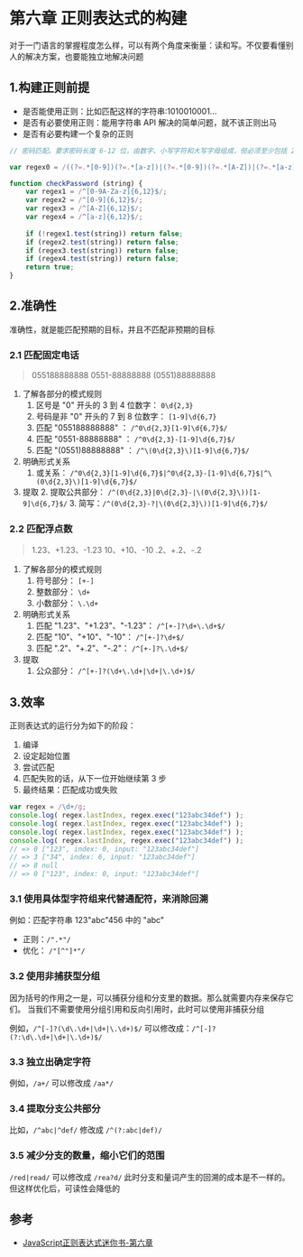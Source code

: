 # 第六章 正则表达式的构建
对于一门语言的掌握程度怎么样，可以有两个角度来衡量：读和写。不仅要看懂别人的解决方案，也要能独立地解决问题

## 1.构建正则前提
- 是否能使用正则：比如匹配这样的字符串:1010010001...
- 是否有必要使用正则：能用字符串 API 解决的简单问题，就不该正则出马
- 是否有必要构建一个复杂的正则

```javascript
// 密码匹配。要求密码长度 6-12 位，由数字、小写字符和大写字母组成，但必须至少包括 2 种字符

var regex0 = /((?=.*[0-9])(?=.*[a-z])|(?=.*[0-9])(?=.*[A-Z])|(?=.*[a-z])(?=.*[A- Z]))^[0-9A-Za-z]{6,12}$/;

function checkPassword (string) {
    var regex1 = /^[0-9A-Za-z]{6,12}$/;
    var regex2 = /^[0-9]{6,12}$/;
    var regex3 = /^[A-Z]{6,12}$/;
    var regex4 = /^[a-z]{6,12}$/;
    
    if (!regex1.test(string)) return false;
    if (regex2.test(string)) return false;
    if (regex3.test(string)) return false;
    if (regex4.test(string)) return false;
    return true;
}
```

## 2.准确性
准确性，就是能匹配预期的目标，并且不匹配非预期的目标

### 2.1 匹配固定电话
> 055188888888
> 0551-88888888
> (0551)88888888

1. 了解各部分的模式规则
    1. 区号是 "0" 开头的 3 到 4 位数字： `0\d{2,3}`
    2. 号码是非 "0" 开头的 7 到 8 位数字： `[1-9]\d{6,7}`
    3. 匹配 "055188888888" ： `/^0\d{2,3}[1-9]\d{6,7}$/`
    4. 匹配 "0551-88888888" ： `/^0\d{2,3}-[1-9]\d{6,7}$/`
    5. 匹配 "(0551)88888888" ： `/^\(0\d{2,3}\)[1-9]\d{6,7}$/`
2. 明确形式关系
    1. 或关系： `/^0\d{2,3}[1-9]\d{6,7}$|^0\d{2,3}-[1-9]\d{6,7}$|^\(0\d{2,3}\)[1-9]\d{6,7}$/`
3. 提取
    2. 提取公共部分： `/^(0\d{2,3}|0\d{2,3}-|\(0\d{2,3}\))[1-9]\d{6,7}$/`
    3. 简写：`/^(0\d{2,3}-?|\(0\d{2,3}\))[1-9]\d{6,7}$/`

### 2.2 匹配浮点数
> 1.23、+1.23、-1.23 
> 10、+10、-10 
> .2、+.2、-.2

1. 了解各部分的模式规则
    1. 符号部分： `[+-]`
    2. 整数部分： `\d+`
    3. 小数部分： `\.\d+`
2. 明确形式关系
    1. 匹配 "1.23"、"+1.23"、"-1.23"： `/^[+-]?\d+\.\d+$/`
    2. 匹配 "10"、"+10"、"-10"： `/^[+-]?\d+$/`
    3. 匹配 ".2"、"+.2"、"-.2"： `/^[+-]?\.\d+$/`
3. 提取
    1. 公众部分： `/^[+-]?(\d+\.\d+|\d+|\.\d+)$/`

## 3.效率
正则表达式的运行分为如下的阶段：
1. 编译
2. 设定起始位置
3. 尝试匹配
4. 匹配失败的话，从下一位开始继续第 3 步
5. 最终结果：匹配成功或失败

```javascript
var regex = /\d+/g;
console.log( regex.lastIndex, regex.exec("123abc34def") );
console.log( regex.lastIndex, regex.exec("123abc34def") );
console.log( regex.lastIndex, regex.exec("123abc34def") );
console.log( regex.lastIndex, regex.exec("123abc34def") );
// => 0 ["123", index: 0, input: "123abc34def"]
// => 3 ["34", index: 6, input: "123abc34def"]
// => 8 null
// => 0 ["123", index: 0, input: "123abc34def"]
```

### 3.1 使用具体型字符组来代替通配符，来消除回溯
例如：匹配字符串 123"abc"456 中的 "abc"
- 正则：`/".*"/`
- 优化： `/"[^"]*"/`

### 3.2 使用非捕获型分组
因为括号的作用之一是，可以捕获分组和分支里的数据。那么就需要内存来保存它们。
当我们不需要使用分组引用和反向引用时，此时可以使用非捕获分组

例如，`/^[-]?(\d\.\d+|\d+|\.\d+)$/` 可以修改成：`/^[-]?(?:\d\.\d+|\d+|\.\d+)$/`

### 3.3 独立出确定字符
例如，`/a+/` 可以修改成 `/aa*/`

### 3.4 提取分支公共部分
比如，`/^abc|^def/` 修改成 `/^(?:abc|def)/`

### 3.5 减少分支的数量，缩小它们的范围
`/red|read/` 可以修改成 `/rea?d/`
此时分支和量词产生的回溯的成本是不一样的。但这样优化后，可读性会降低的

## 参考
- [JavaScript正则表达式迷你书-第六章](https://github.com/qdlaoyao/js-regex-mini-book)
